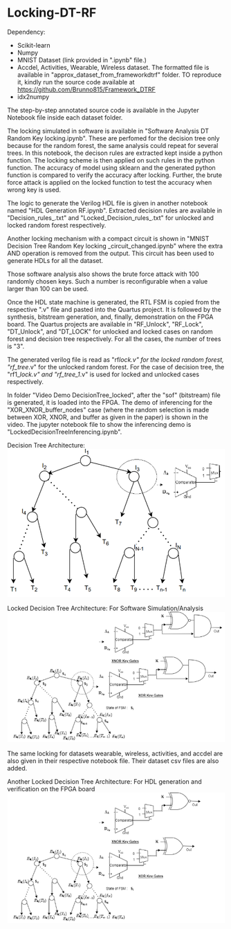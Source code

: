 # Locking-DT-RF

Dependency: 
  - Scikit-learn
  - Numpy
  - MNIST Dataset (link provided in ".ipynb" file.)
  - Accdel, Activities, Wearable, Wireless dataset. The formatted file is available in "approx_dataset_from_frameworkdtrf" folder. TO reproduce it, kindly run the source code available at https://github.com/Brunno815/Framework_DTRF  
  - idx2numpy
    
The step-by-step annotated source code is available in the Jupyter Notebook file inside each dataset folder.  

The locking simulated in software is available in "Software Analysis DT <Dataset Name> Random Key locking.ipynb". These are perfomed for the decision tree only because for the random forest, the same analysis could repeat for several trees. In this notebook, the decison rules are extracted kept inside a python function. The locking scheme is then applied on such rules in the python function. The accuracy of model using sklearn and the generated python function is compared to verify the accuracy after locking. Further, the brute force attack is applied on the locked function to test the accuracy when wrong key is used.

The logic to generate the Verilog HDL file is given in another notebook named "HDL Generation <Dataset Name> RF.ipynb". Extracted decision rules are available in "Decision_rules_<Dataset Name>.txt" and "Locked_Decision_rules_<Dataset Name>.txt" for unlocked and locked random forest respectively.

Another locking mechanism with a compact circuit is shown in "MNIST Decision Tree Random Key locking _circuit_changed.ipynb" where the extra AND operation is removed from the output. This circuit has been used to generate HDLs for all the dataset.

Those software analysis also shows the brute force attack with 100 randomly chosen keys. Such a number is reconfigurable when a value larger than 100 can be used.

Once the HDL state machine is generated, the RTL FSM is copied from the respective ".v" file and pasted into the Quartus project. It is followed by the synthesis, bitstream generation, and, finally, demonstration on the FPGA board. The Quartus projects are available in "RF_Unlock", "RF_Lock", "DT_Unlock", and "DT_LOCK" for unlocked and locked cases on random forest and decision tree respectively. For all the cases, the number of trees is "3".

The generated verilog file is read as "rf<Tree number>_<Dataset name>_lock.v" for the locked random forest, "rf_tree_<Tree Number>_<Dataset name>.v" for the unlocked random forest.  For the case of decision tree, the "rf1_<Dataset name>_lock.v" and "rf_tree_1_<Dataset name>.v" is used for locked and unlocked cases respectively.

In folder "Video Demo DecisionTree_locked", after the "sof" (bitstream) file is generated, it is loaded into the FPGA. The demo of inferencing for the  "XOR_XNOR_buffer_nodes" case (where the random selection is made between XOR, XNOR, and buffer as given in the paper) is shown in the video. The jupyter notebook file to show the inferencing demo is "LockedDecisionTreeInferencing.ipynb". 

Decision Tree Architecture:
![alt text](https://github.com/rkarn/Locking-DT-RF/blob/main/decision_tree_diagram.png)


Locked Decision Tree Architecture: For Software Simulation/Analysis
![alt text](https://github.com/rkarn/Locking-DT-RF/blob/main/Locked_decision_tree.png)

The same locking for datasets wearable, wireless, activities, and accdel are also given in their respective notebook file. Their dataset csv files are also added.

Another Locked Decision Tree Architecture: For HDL generation and verification on the FPGA board
![alt text](https://github.com/rkarn/Locking-DT-RF/blob/main/Locked_decision_tree_different_ckt.png)




